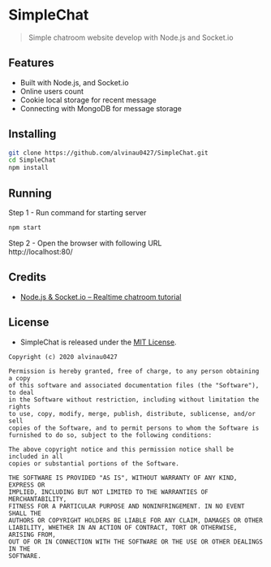 # SimpleChat

> Simple chatroom website develop with Node.js and Socket.io

## Features
- Built with Node.js, and Socket.io
- Online users count
- Cookie local storage for recent message
- Connecting with MongoDB for message storage

## Installing
```bash
git clone https://github.com/alvinau0427/SimpleChat.git
cd SimpleChat
npm install
```

## Running
Step 1 - Run command for starting server
```bash
npm start
```

Step 2 - Open the browser with following URL <br />
http://localhost:80/

## Credits
- [Node.js & Socket.io – Realtime chatroom tutorial](https://single9.net/2017/12/node-js-%e8%88%87-socket-io-%e5%8d%b3%e6%99%82%e8%81%8a%e5%a4%a9%e5%ae%a4%e5%af%a6%e4%bd%9c/amp/)

## License
- SimpleChat is released under the [MIT License](https://opensource.org/licenses/MIT).
```
Copyright (c) 2020 alvinau0427

Permission is hereby granted, free of charge, to any person obtaining a copy
of this software and associated documentation files (the "Software"), to deal
in the Software without restriction, including without limitation the rights
to use, copy, modify, merge, publish, distribute, sublicense, and/or sell
copies of the Software, and to permit persons to whom the Software is
furnished to do so, subject to the following conditions:

The above copyright notice and this permission notice shall be included in all
copies or substantial portions of the Software.

THE SOFTWARE IS PROVIDED "AS IS", WITHOUT WARRANTY OF ANY KIND, EXPRESS OR
IMPLIED, INCLUDING BUT NOT LIMITED TO THE WARRANTIES OF MERCHANTABILITY,
FITNESS FOR A PARTICULAR PURPOSE AND NONINFRINGEMENT. IN NO EVENT SHALL THE
AUTHORS OR COPYRIGHT HOLDERS BE LIABLE FOR ANY CLAIM, DAMAGES OR OTHER
LIABILITY, WHETHER IN AN ACTION OF CONTRACT, TORT OR OTHERWISE, ARISING FROM,
OUT OF OR IN CONNECTION WITH THE SOFTWARE OR THE USE OR OTHER DEALINGS IN THE
SOFTWARE.
```
